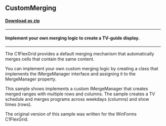 ## CustomMerging
#### [Download as zip](https://grapecity.github.io/DownGit/#/home?url=https://github.com/GrapeCity/ComponentOne-WPF-Samples/tree/master/NET_462/FlexGrid/CS/CustomMerging)
____
#### Implement your own merging logic to create a TV-guide display.
____
The C1FlexGrid provides a default merging mechanism that automatically
merges cells that contain the same content.

You can implement your own custom merging logic by creating a class
that implements the IMergeManager interface and assigning it to the
MergeManager property.

This sample shows implements a custom IMergeManager that creates merged
ranges with multiple rows and columns. The sample creates a TV schedule 
and merges programs across weekdays (columns) and show times (rows).

The original version of this sample was written for the WinForms C1FlexGrid.

